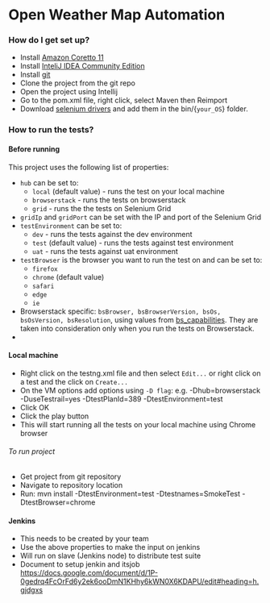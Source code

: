 Open Weather Map Automation
==========================

### How do I get set up?
* Install [Amazon Coretto 11](https://aws.amazon.com/corretto/)
* Install [InteliJ IDEA Community Edition](https://www.jetbrains.com/idea/download)
* Install [git](https://git-scm.com/downloads)
* Clone the project from the git repo
* Open the project using Intellij
* Go to the pom.xml file, right click, select Maven then Reimport
* Download [selenium drivers](https://selenium.dev/documentation/en/webdriver/driver_requirements/#quick-reference)
and add them in the bin/{```your_OS```} folder.

### How to run the tests?

#### Before running
This project uses the following list of properties:

* ```hub``` can be set to:
    * ```local``` (default value) - runs the test on your local machine
    * ```browserstack``` - runs the tests on browserstack
    * ```grid``` - runs the the tests on Selenium  Grid
* ```gridIp``` and ```gridPort``` can be set with the IP and port of the Selenium Grid
* ```testEnvironment``` can be set to:
    * ```dev``` - runs the tests against the dev environment
    * ```test``` (default value) - runs the tests against test environment
    * ```uat``` - runs the tests against uat environment
* ```testBrowser``` is the browser you want to run the test on and can be set to:
    * ```firefox```
    * ```chrome``` (default value)
    * ```safari```
    * ```edge```
    * ```ie```
* Browserstack specific: ```bsBrowser, bsBrowserVersion, bsOs, bsOsVersion, bsResolution```, using
 values from [bs_capabilities](https://www.browserstack.com/automate/java#setting-os-and-browser). They are taken into consideration only when you run the tests on Browserstack.
*

#### Local machine
* Right click on the testng.xml file and then select ```Edit...``` or right click on a test and the click on ```Create...```
* On the VM options add options using ```-D flag```:  e.g. -Dhub=browserstack -DuseTestrail=yes -DtestPlanId=389 -DtestEnvironment=test
* Click OK
* Click the play button
* This will start running all the tests on your local machine using Chrome browser

###### To run project
* Get project from git repository
* Navigate to repository location
* Run: mvn install -DtestEnvironment=test -Dtestnames=SmokeTest -DtestBrowser=chrome

#### Jenkins
* This needs to be created by your team
* Use the above properties to make the input
  on jenkins
* Will run on slave (Jenkins node) to distribute test suite
* Document to setup jenkin and itsjob https://docs.google.com/document/d/1P-0gedrq4FcOrFd6y2ek6ooDmN1KHhy6kWN0X6KDAPU/edit#heading=h.gjdgxs 


